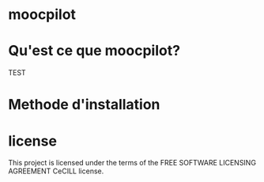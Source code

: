 # moocpilot
# Qu'est ce que moocpilot?
TEST
# Methode d'installation

# license
This project is licensed under the terms of the FREE SOFTWARE LICENSING AGREEMENT CeCILL license.
